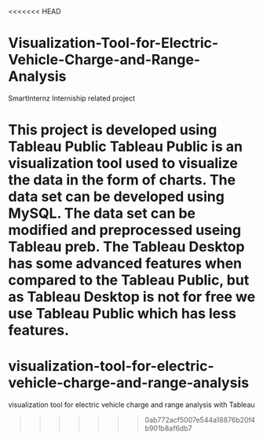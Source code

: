 <<<<<<< HEAD
# Visualization-Tool-for-Electric-Vehicle-Charge-and-Range-Analysis
SmartInternz Interniship related project

This project is developed using Tableau Public
Tableau Public is an visualization tool used to visualize the data in the form of charts.
The data set can be developed using MySQL.
The data set can be modified and preprocessed useing Tableau preb.
The Tableau Desktop has some advanced features when compared to the Tableau Public, but as Tableau Desktop is not for free we use Tableau Public which has less features.
=======
# visualization-tool-for-electric-vehicle-charge-and-range-analysis
visualization tool for electric vehicle charge and range analysis with Tableau
>>>>>>> 0ab772acf5007e544a18876b20f4b901b8af6db7

